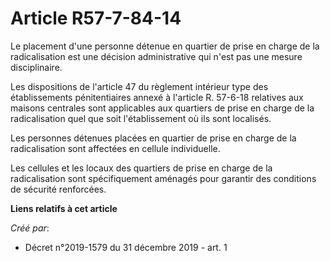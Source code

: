 # Article R57-7-84-14

Le placement d'une personne détenue en quartier de prise en charge de la radicalisation est une décision administrative qui
n'est pas une mesure disciplinaire.

Les dispositions de l'article 47 du règlement intérieur type des établissements pénitentiaires annexé à l'article R. 57-6-18
relatives aux maisons centrales sont applicables aux quartiers de prise en charge de la radicalisation quel que soit
l'établissement où ils sont localisés.

Les personnes détenues placées en quartier de prise en charge de la radicalisation sont affectées en cellule individuelle.

Les cellules et les locaux des quartiers de prise en charge de la radicalisation sont spécifiquement aménagés pour garantir
des conditions de sécurité renforcées.

**Liens relatifs à cet article**

_Créé par_:

  - Décret n°2019-1579 du 31 décembre 2019 - art. 1
